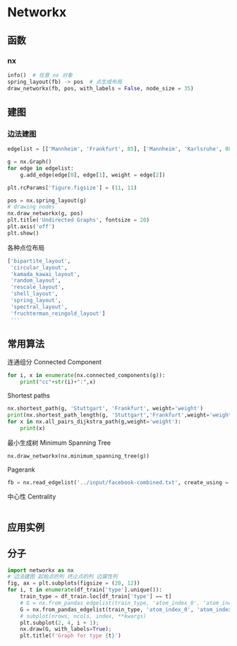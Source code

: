 # Networkx


## 函数

### nx

```python
info()  # 任意 nx 对象
spring_layout(fb) -> pos  # 点生成布局
draw_networkx(fb, pos, with_labels = False, node_size = 35)
```

## 建图

### 边法建图

```python
edgelist = [['Mannheim', 'Frankfurt', 85], ['Mannheim', 'Karlsruhe', 80], ...]

g = nx.Graph()
for edge in edgelist:
    g.add_edge(edge[0], edge[1], weight = edge[2])

plt.rcParams['figure.figsize'] = (11, 11)

pos = nx.spring_layout(g)
# drawing nodes
nx.draw_networkx(g, pos)
plt.title('Undirected Graphs', fontsize = 20)
plt.axis('off')
plt.show()
```

各种点位布局

```python
['bipartite_layout',
 'circular_layout',
 'kamada_kawai_layout',
 'random_layout',
 'rescale_layout',
 'shell_layout',
 'spring_layout',
 'spectral_layout',
 'fruchterman_reingold_layout']
 '''
```

## 常用算法

连通组分 Connected Component

```python
for i, x in enumerate(nx.connected_components(g)):
    print("cc"+str(i)+":",x)
```

Shortest paths

```python
nx.shortest_path(g, 'Stuttgart', 'Frankfurt', weight='weight')
print(nx.shortest_path_length(g, 'Stuttgart','Frankfurt',weight='weight'))
for x in nx.all_pairs_dijkstra_path(g,weight='weight'):
    print(x)
```

最小生成树 Minimum Spanning Tree

```python
nx.draw_networkx(nx.minimum_spanning_tree(g))
```

Pagerank

```python
fb = nx.read_edgelist('../input/facebook-combined.txt', create_using = nx.Graph(), nodetype = int)
```

中心性 Centrality

```python

```

## 应用实例

## 分子

```python
import networkx as nx
# 边法建图 起始点的列 终止点的列 边属性列
fig, ax = plt.subplots(figsize = (20, 12))
for i, t in enumerate(df_train['type'].unique()):
    train_type = df_train.loc[df_train['type'] == t]
    # G = nx.from_pandas_edgelist(train_type, 'atom_index_0', 'atom_index_1', ['scalar_coupling_constant'])
    G = nx.from_pandas_edgelist(train_type, 'atom_index_0', 'atom_index_1', ['dist'])
    # subplot(nrows, ncols, index, **kwargs)
    plt.subplot(2, 4, i + 1);
    nx.draw(G, with_labels=True);
    plt.title(f'Graph for type {t}')
```

